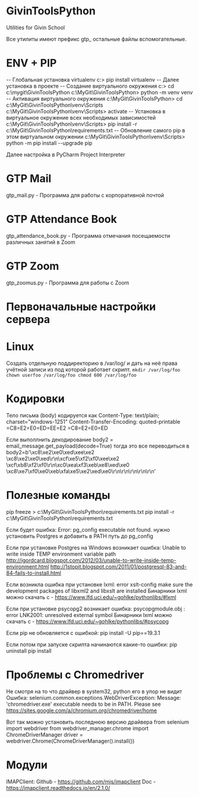 ﻿# GivinToolsPython
Utilities for Givin School

Все утилиты имеют префикс gtp_ остальные файлы вспомогательные.

# ENV + PIP
-- Глобальная установка virtualenv
c:\> pip install virtualenv
-- Далее установка в проекте
-- Создание виртуального окружения
c:\> cd c:\mygit\GivinToolsPython
c:\MyGit\GivinToolsPython> python -m venv venv
-- Активация виртуального окружения
c:\MyGit\GivinToolsPython> cd c:\MyGit\GivinToolsPython\venv\Scripts\
c:\MyGit\GivinToolsPython\venv\Scripts> activate
-- Установка в виртуальное окружение всех необходимых зависимостей
c:\MyGit\GivinToolsPython\venv\Scripts> pip install -r c:\MyGit\GivinToolsPython\requirements.txt
-- Обновление самого pip в этом виртуальном окружении
c:\MyGit\GivinToolsPython\venv\Scripts> python -m pip install --upgrade pip

Далее настройка в PyCharm Project Interpreter

# GTP Mail

gtp_mail.py - Программа для работы с корпоративной почтой

# GTP Attendance Book

gtp_attendance_book.py - Программа отмечания посещаемости различных занятий в Zoom

# GTP Zoom

gtp_zoomus.py - Программа для работы с Zoom

# Первоначальные настройки сервера
# Linux

Создать отдельную поддиректорию в /var/log/ и дать на неё права учётной записи из под которой работает скрипт.
`mkdir /var/log/foo
chown userfoo /var/log/foo
chmod 600 /var/log/foo`

# Кодировки
Тело письма (body) кодируется как
Content-Type: text/plain; charset="windows-1251"
Content-Transfer-Encoding: quoted-printable
=C8=E2=E0=ED=EE=E2 =C8=E2=E0=ED

Если выполлнить декодирование
body2 = email_message.get_payload(decode=True)
тогда это все переводиться в 
body2=b'\xc8\xe2\xe0\xed\xee\xe2 \xc8\xe2\xe0\xed\r\n\xcf\xe5\xf2\xf0\xee\xe2 \xcf\xb8\xf2\xf0\r\n\xc0\xea\xf3\xeb\xe8\xed\xe0 \xc8\xe7\xf0\xe0\xeb\xfa\xe5\xe2\xed\xe0\r\n\r\n\r\n\r\n\r\n'

# Полезные команды 

pip freeze > c:\MyGit\GivinToolsPython\requirements.txt
pip install -r c:\MyGit\GivinToolsPython\requirements.txt

Если будет ошибка:
Error: pg_config executable not found.
нужно установить Postgres и добавить в PATH путь до pg_config

Если при установке Postgres на Windows возникает ошибка:
Unable to write inside TEMP environment variable path
http://igordcard.blogspot.com/2012/03/unable-to-write-inside-temp-environment.html
http://1stopit.blogspot.com/2011/01/postgresql-83-and-84-fails-to-install.html

Если возникла ошибка при установке lxml:
error xslt-config make sure the development packages of libxml2 and libxslt are installed
Бинарники lxml можно скачать с - https://www.lfd.uci.edu/~gohlke/pythonlibs/#lxml

Если при установке psycopg2 возникает ошибка:
psycopgmodule.obj : error LNK2001: unresolved external symbol
Бинарники lxml можно скачать с - https://www.lfd.uci.edu/~gohlke/pythonlibs/#psycopg

Если pip не обновляется с ошибкой:
pip install -U pip==19.3.1

Если потом при запуске скрипта начинаются какие-то ошибки:
pip uninstall <package>
pip install <package>

# Проблемы с Chromedriver
Не смотря на то что драйвер в system32, python его в упор не видит
Ошибка: selenium.common.exceptions.WebDriverException: Message: 'chromedriver.exe' executable needs to be in PATH. Please see https://sites.google.com/a/chromium.org/chromedriver/home

Вот так можно установить последнюю версию драйвера
from selenium import webdriver
from webdriver_manager.chrome import ChromeDriverManager
driver = webdriver.Chrome(ChromeDriverManager().install())

# Модули
IMAPClient:
    Github - https://github.com/mjs/imapclient
    Doc - https://imapclient.readthedocs.io/en/2.1.0/
